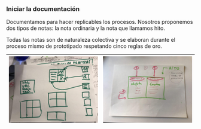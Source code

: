 ### **Iniciar la documentación**

Documentamos para hacer replicables los procesos. Nosotros proponemos dos tipos de notas: la nota ordinaria y la nota que llamamos hito.

Todas las notas son de naturaleza colectiva y se elaboran durante el proceso mismo de prototipado respetando cinco reglas de oro.

| ![](/assets/photo_2017-11-09_10-14-46.jpg) | ![](/assets/photo_2017-11-09_10-13-01.jpg) |
| :--- | :--- |





